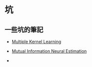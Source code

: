# 坑


## 一些坑的筆記
- [Multiple Kernel Learning](https://zhuanlan.zhihu.com/p/106207205)

- [Mutual Information Neural Estimation](https://ruihongqiu.github.io/posts/2020/07/mine/)

- 